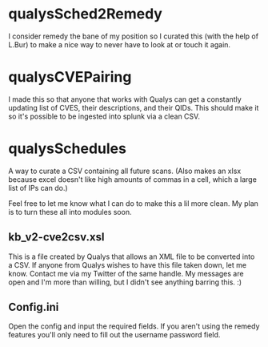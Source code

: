 # qualysSched2Remedy

I consider remedy the bane of my position so I curated this (with the help of L.Bur) to make a nice way to never have to look at or touch it again. 

# qualysCVEPairing

I made this so that anyone that works with Qualys can get a constantly updating list of CVES, their descriptions, and their QIDs. 
This should make it so it's possible to be ingested into splunk via a clean CSV. 

# qualysSchedules

A way to curate a CSV containing all future scans. (Also makes an xlsx because excel doesn't like high amounts of commas in a cell, which a large list of IPs can do.)

Feel free to let me know what I can do to make this a lil more clean. My plan is to turn these all into modules soon.

## kb_v2-cve2csv.xsl

This is a file created by Qualys that allows an XML file to be converted into a CSV. If anyone from Qualys wishes to have this file taken down, let me know. Contact me via my Twitter of the same handle. My messages are open and I'm more than willing, but I didn't see anything barring this. :)

## Config.ini
Open the config and input the required fields. 
If you aren't using the remedy features you'll only need to fill out the username password field.

